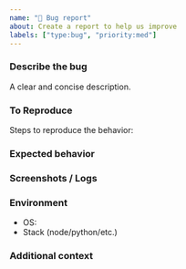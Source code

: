 ```yaml
---
name: "🐞 Bug report"
about: Create a report to help us improve
labels: ["type:bug", "priority:med"]
---
```


### Describe the bug
A clear and concise description.

### To Reproduce
Steps to reproduce the behavior:

### Expected behavior

### Screenshots / Logs

### Environment
- OS:
- Stack (node/python/etc.)

### Additional context
